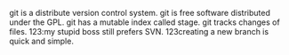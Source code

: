 git is a distribute version control system.
git is free software distributed under the GPL.
git has a mutable index called stage.
git tracks changes of files.
123:my stupid boss still prefers SVN.
123creating a new branch is quick and simple.

